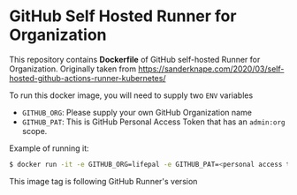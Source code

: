 # GitHub Self Hosted Runner for Organization


This repository contains **Dockerfile** of GitHub self-hosted Runner for Organization.
Originally taken from https://sanderknape.com/2020/03/self-hosted-github-actions-runner-kubernetes/

To run this docker image, you will need to supply two `ENV` variables
- `GITHUB_ORG`: Please supply your own GitHub Organization name
- `GITHUB_PAT`: This is GitHub Personal Access Token that has an `admin:org` scope.

Example of running it:

``` sh
$ docker run -it -e GITHUB_ORG=lifepal -e GITHUB_PAT=<personal access token> lifepal/github-runner-org:2.263.0
```

This image tag is following GitHub Runner's version
